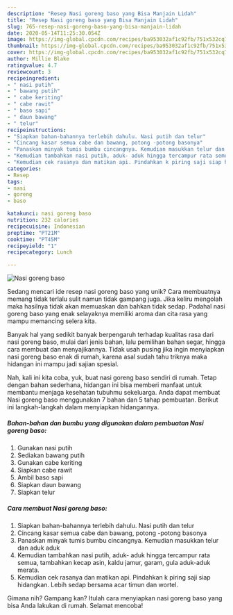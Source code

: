 ```yaml
---
description: "Resep Nasi goreng baso yang Bisa Manjain Lidah"
title: "Resep Nasi goreng baso yang Bisa Manjain Lidah"
slug: 765-resep-nasi-goreng-baso-yang-bisa-manjain-lidah
date: 2020-05-14T11:25:30.054Z
image: https://img-global.cpcdn.com/recipes/ba953032af1c92fb/751x532cq70/nasi-goreng-baso-foto-resep-utama.jpg
thumbnail: https://img-global.cpcdn.com/recipes/ba953032af1c92fb/751x532cq70/nasi-goreng-baso-foto-resep-utama.jpg
cover: https://img-global.cpcdn.com/recipes/ba953032af1c92fb/751x532cq70/nasi-goreng-baso-foto-resep-utama.jpg
author: Millie Blake
ratingvalue: 4.7
reviewcount: 3
recipeingredient:
- " nasi putih"
- " bawang putih"
- " cabe keriting"
- " cabe rawit"
- " baso sapi"
- " daun bawang"
- " telur"
recipeinstructions:
- "Siapkan bahan-bahannya terlebih dahulu. Nasi putih dan telur"
- "Cincang kasar semua cabe dan bawang, potong -potong basonya"
- "Panaskan minyak tumis bumbu cincangnya. Kemudian masukkan telur dan aduk aduk"
- "Kemudian tambahkan nasi putih, aduk- aduk hingga tercampur rata semua, tambahkan kecap asin, kaldu jamur, garam, gula aduk-aduk merata."
- "Kemudian cek rasanya dan matikan api. Pindahkan k piring saji siap hidangkan. Lebih sedap bersama acar timun dan wortel."
categories:
- Resep
tags:
- nasi
- goreng
- baso

katakunci: nasi goreng baso 
nutrition: 232 calories
recipecuisine: Indonesian
preptime: "PT21M"
cooktime: "PT45M"
recipeyield: "1"
recipecategory: Lunch

---
```



![Nasi goreng baso](https://img-global.cpcdn.com/recipes/ba953032af1c92fb/751x532cq70/nasi-goreng-baso-foto-resep-utama.jpg)

Sedang mencari ide resep nasi goreng baso yang unik? Cara membuatnya memang tidak terlalu sulit namun tidak gampang juga. Jika keliru mengolah maka hasilnya tidak akan memuaskan dan bahkan tidak sedap. Padahal nasi goreng baso yang enak selayaknya memiliki aroma dan cita rasa yang mampu memancing selera kita.

Banyak hal yang sedikit banyak berpengaruh terhadap kualitas rasa dari nasi goreng baso, mulai dari jenis bahan, lalu pemilihan bahan segar, hingga cara membuat dan menyajikannya. Tidak usah pusing jika ingin menyiapkan nasi goreng baso enak di rumah, karena asal sudah tahu triknya maka hidangan ini mampu jadi sajian spesial.




Nah, kali ini kita coba, yuk, buat nasi goreng baso sendiri di rumah. Tetap dengan bahan sederhana, hidangan ini bisa memberi manfaat untuk membantu menjaga kesehatan tubuhmu sekeluarga. Anda dapat membuat Nasi goreng baso menggunakan 7 bahan dan 5 tahap pembuatan. Berikut ini langkah-langkah dalam menyiapkan hidangannya.

<!--inarticleads1-->

##### Bahan-bahan dan bumbu yang digunakan dalam pembuatan Nasi goreng baso:

1. Gunakan  nasi putih
1. Sediakan  bawang putih
1. Gunakan  cabe keriting
1. Siapkan  cabe rawit
1. Ambil  baso sapi
1. Siapkan  daun bawang
1. Siapkan  telur




<!--inarticleads2-->

##### Cara membuat Nasi goreng baso:

1. Siapkan bahan-bahannya terlebih dahulu. Nasi putih dan telur
1. Cincang kasar semua cabe dan bawang, potong -potong basonya
1. Panaskan minyak tumis bumbu cincangnya. Kemudian masukkan telur dan aduk aduk
1. Kemudian tambahkan nasi putih, aduk- aduk hingga tercampur rata semua, tambahkan kecap asin, kaldu jamur, garam, gula aduk-aduk merata.
1. Kemudian cek rasanya dan matikan api. Pindahkan k piring saji siap hidangkan. Lebih sedap bersama acar timun dan wortel.




Gimana nih? Gampang kan? Itulah cara menyiapkan nasi goreng baso yang bisa Anda lakukan di rumah. Selamat mencoba!
